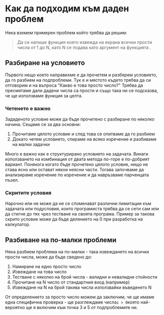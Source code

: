 # Как да подходим към даден проблем

Нека вземем примерен проблем който трябва да решим:

> Да се напише функция която извежда на екрана всички прости числа от 1 до N, като N се подава като аргумент на функцията .

## Разбиране на условието

Първото нещо което направихме е да прочетем и разберем условието, да го разбием на подпроблеми. Тук е и мястото където трябва да си отговорим и на въпроса "Какво е това просто число?" Трябва да пресмятаме дали дадени числа са прости и също така ни се подсказва, че ще използваме функция за целта.

### Четенето е важно

Зададеното условие може да бъде прочетено с разбиране по няколко начина. Сещаме се за два основни:

1. Прочитаме цялото условие и след това се опитваме да го разбием
2. Докато четем условието, спираме на всяко изречение и разбиваме на малки задачки

Много е важно как е структурирано условието на задачата. Винаги използването на комбинация от двата метода по-горе е по-добрият вариант. Понякога когато бъде прочетено цялото условие, нищо не става ясно или остават някои неясни части. Тогава започваме да анализираме изречение по изречение и да навръзваме парченцата пъзел.

### Скритите условия

Нарочно или не може да не се споменават различни лимитации към задачата или подусловия, които програмиста трябва да се сети сам или да стигне до тях чрез тестване на своята програма. Пример за такова скрито условие може да бъде делението на 0 при разработка на калкулатор.

## Разбиване на по-малки проблеми

Нека разбием проблема на по-малки - така извеждането на всички прости числа, може да бъде сведено до:

1. Намиране на едно просто число
2. Извеждане на това число
3. Тестване с няколко на брой числа - валидни и невалидни стойности
4. Прочитане на N число от стандартния вход \(например\)
5. Извеждане на N на брой такива числа използвайки въведенето N

От определението за просто число можем да заключим, че ще имаме една специфична проверка - ще разглеждаме числа`i > 0`която най-вероятно ще я включим към точка 3 и 5 от подпроблемите ни.

